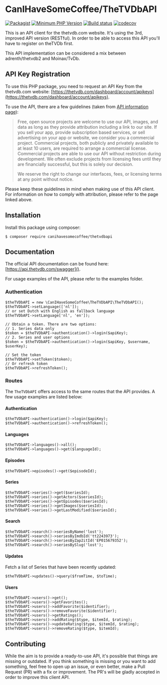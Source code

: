 # CanIHaveSomeCoffee/TheTVDbAPI

[![Packagist](https://img.shields.io/packagist/v/canihavesomecoffee/thetvdbapi.svg)](https://packagist.org/packages/canihavesomecoffee/thetvdbapi)
[![Minimum PHP Version](https://img.shields.io/badge/php-%3E%3D%207.2-green.svg)](https://php.net/)
[![Build status](https://api.travis-ci.org/canihavesomecoffee/theTVDbAPI.svg?branch=master)](https://travis-ci.org/canihavesomecoffee/theTVDbAPI)
[![codecov](https://codecov.io/gh/canihavesomecoffee/theTVDbAPI/branch/master/graph/badge.svg)](https://codecov.io/gh/canihavesomecoffee/theTVDbAPI)

This is an API client for the thetvdb.com website. It's using the 3rd, improved API version (RESTful). In order to be
 able to access this API you'll have to register on theTVDb first.

This API implementation can be considered a mix between adrenth/thetvdb2 and Moinax/TvDb.

## API Key Registration

To use this PHP package, you need to request an API Key from the thetvdb.com website: [https://thetvdb.com/dashboard/account/apikeys](https://thetvdb.com/dashboard/account/apikeys).

To use the API, there are a few guidelines (taken from [API information page](https://thetvdb.com/api-information)):

> Free, open source projects are welcome to use our API, images, and data as long as they provide attribution including a link to our site. If you sell your app, provide subscription based services, or sell advertising on your app or website, we consider you a commercial project. Commercial projects, both publicly and privately available to at least 10 users, are required to arrange a commercial license. Commercial projects are able to use our API without restriction during development. We often exclude projects from licensing fees until they are financially successful, but this is solely our decision.
>
> We reserve the right to change our interfaces, fees, or licensing terms at any point without notice.

Please keep these guidelines in mind when making use of this API client. For information on how to comply with attribution, please refer to the page linked above.

## Installation

Install this package using composer:

````
$ composer require canihavesomecoffee/thetvdbapi
````

## Documentation

The official API documentation can be found here: [https://api.thetvdb.com/swagger]().

For usage examples of the API, please refer to the examples folder.

### Authentication

````
$theTVDbAPI = new \CanIHaveSomeCoffee\TheTVDbAPI\TheTVDbAPI();
$theTVDbAPI->setLanguage(['nl']);
// or set Dutch with English as fallback language
$theTVDbAPI->setLanguage['nl', 'en']);

// Obtain a token. There are two options:
// 1. Series data only
$token = $theTVDbAPI->authentication()->login($apiKey);
// 2. Series and user options
$token = $theTVDbAPI->authentication()->login($apiKey, $username, $userKey);

// Set the token
$theTVDbAPI->setToken($token);
// Or refresh token
$theTVDbAPI->refreshToken();
````

### Routes

The `TheTVDbAPI` offers access to the same routes that the API provides. A few usage examples are listed below:

#### Authentication
````
$theTVDbAPI->authentication()->login($apiKey);
$theTVDbAPI->authentication()->refreshToken();
````

#### Languages
````
$theTVDbAPI->languages()->all();
$theTVDbAPI->languages()->get($languageId);
````

#### Episodes
````
$theTVDbAPI->episodes()->get($episodeId);
````

#### Series
````
$theTVDbAPI->series()->get($seriesId);
$theTVDbAPI->series()->getActors($seriesId);
$theTVDbAPI->series()->getEpisodes($seriesId);
$theTVDbAPI->series()->getImages($seriesId);
$theTVDbAPI->series()->getLastModified($seriesId);
````

#### Search
````
$theTVDbAPI->search()->seriesByName('lost');
$theTVDbAPI->search()->seriesByImdbId('tt2243973');
$theTVDbAPI->search()->seriesByZap2itId('EP015679352');
$theTVDbAPI->search()->seriesBySlug('lost');
````

#### Updates

Fetch a list of Series that have been recently updated:

````
$theTVDbAPI->updates()->query($fromTime, $toTime);
````

#### Users

````
$theTVDbAPI->users()->get();
$theTVDbAPI->users()->getFavorites();
$theTVDbAPI->users()->addFavorite($identifier);
$theTVDbAPI->users()->removeFavorite($identifier);
$theTVDbAPI->users()->getRatings();
$theTVDbAPI->users()->addRating($type, $itemId, $rating);
$theTVDbAPI->users()->updateRating($type, $itemId, $rating);
$theTVDbAPI->users()->removeRating($type, $itemId);
````

## Contributing

While the aim is to provide a ready-to-use API, it's possible that things are missing or outdated. If you think 
something is missing or you want to add something, feel free to open up an issue, or even better, make a Pull Request 
(PR) with a fix or improvement. The PR's will be gladly accepted in order to improve this client API.

